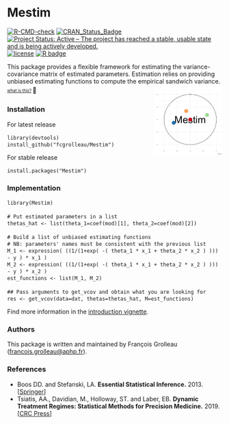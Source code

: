 # Mestim

<!-- badges: start -->
[![R-CMD-check](https://github.com/cosimameyer/overviewR/workflows/R-CMD-check/badge.svg)](https://www.r-bloggers.com/2020/07/how-to-write-your-own-r-package-and-publish-it-on-cran/)
[![CRAN_Status_Badge](https://www.r-pkg.org/badges/version/Mestim)](https://cran.r-project.org/package=Mestim)
[![Project Status: Active – The project has reached a stable, usable state and is being actively developed.](https://www.repostatus.org/badges/latest/active.svg)](https://www.repostatus.org/#active)
[![license](https://img.shields.io/badge/license-MIT-blue)](https://github.com/fcgrolleau/Mestim/blob/master/LICENSE.md)
[![R badge](https://img.shields.io/badge/Build%20with-♥%20and%20R-blue)](https://www.r-project.org)
<!-- badges: end -->

This package provides a flexible framework for estimating the variance-covariance matrix of estimated parameters.
Estimation relies on providing unbiased estimating functions to compute the empirical sandwich variance.
<sub><sup><a href="https://github.com/fcgrolleau/Mestim/blob/master/figures/spins.md">
<img src="figures/minimal.gif" align="right" alt="" width="160" />    what is this?</a> </sup></sub>
:monkey:

### Installation
For latest release
```
library(devtools)
install_github("fcgrolleau/Mestim")
```

For stable release
```
install.packages("Mestim")
```

### Implementation
```
library(Mestim)

# Put estimated parameters in a list
thetas_hat <- list(theta_1=coef(mod)[1], theta_2=coef(mod)[2])

# Build a list of unbiased estimating functions
# NB: parameters' names must be consistent with the previous list
M_1 <- expression( ((1/(1+exp( -( theta_1 * x_1 + theta_2 * x_2 ) ))) - y ) * x_1 )
M_2 <- expression( ((1/(1+exp( -( theta_1 * x_1 + theta_2 * x_2 ) ))) - y ) * x_2 )
est_functions <- list(M_1, M_2)

## Pass arguments to get_vcov and obtain what you are looking for
res <- get_vcov(data=dat, thetas=thetas_hat, M=est_functions)
```
Find more information in the <a href="https://fcgrolleau.github.io/Mestim/vignette/vignette.html"> introduction vignette</a>.

### Authors
This package is written and maintained by François Grolleau (francois.grolleau@aphp.fr).

### References
- Boos DD. and Stefanski, LA.
<b>Essential Statistical Inference.</b> 2013. [<a href="https://doi.org/10.1007/978-1-4614-4818-1">Springer</a>]
- Tsiatis, AA., Davidian, M., Holloway, ST. and Laber, EB.
<b>Dynamic Treatment Regimes: Statistical Methods for Precision Medicine.</b> 2019. [<a href="https://doi.org/10.1201/9780429192692">CRC Press</a>]
